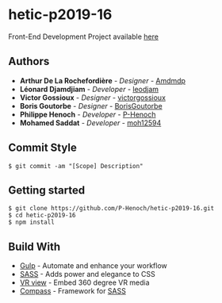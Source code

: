 # hetic-p2019-16
Front-End Development Project available [here](http://mohsadat.com/devprojet/)

## Authors

* **Arthur De La Rochefordière** - *Designer* - [Amdmdp](https://github.com/Amdmdp)
* **Léonard Djamdjiam** - *Developer* - [leodjam](https://github.com/leodjam)
* **Victor Gossioux** - *Designer* - [victorgossioux](https://github.com/victorgossioux)
* **Boris Goutorbe** - *Designer* - [BorisGoutorbe](https://github.com/BorisGoutorbe)
* **Philippe Henoch** - *Developer* - [P-Henoch](https://github.com/P-Henoch)
* **Mohamed Saddat** - *Developer* - [moh12594](https://github.com/moh12594)

## Commit Style

```
$ git commit -am "[Scope] Description"
```
## Getting started

```
$ git clone https://github.com/P-Henoch/hetic-p2019-16.git
$ cd hetic-p2019-16
$ npm install
```

## Build With

* [Gulp](https://github.com/gulpjs/gulp) - Automate and enhance your workflow
* [SASS](https://github.com/sass/sass) - Adds power and elegance to CSS
* [VR view](https://github.com/googlevr/vrview) - Embed 360 degree VR media
* [Compass](https://github.com/Compass/compass) - Framework for [SASS](https://github.com/sass/sass)
